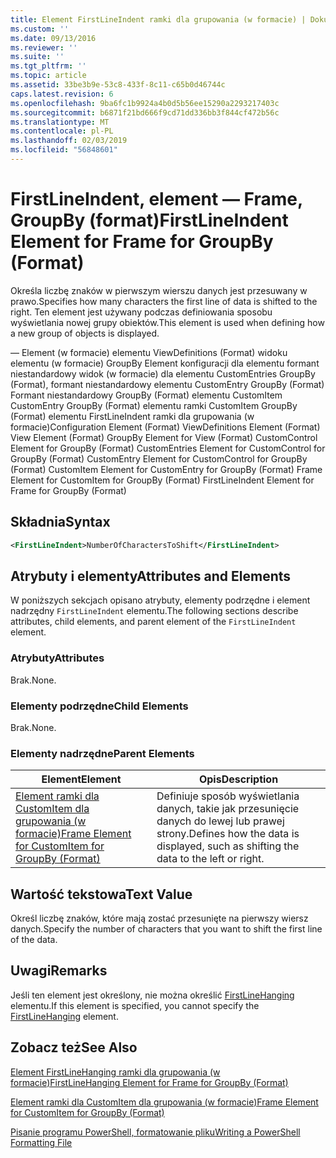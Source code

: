 ```yaml
---
title: Element FirstLineIndent ramki dla grupowania (w formacie) | Dokumentacja firmy Microsoft
ms.custom: ''
ms.date: 09/13/2016
ms.reviewer: ''
ms.suite: ''
ms.tgt_pltfrm: ''
ms.topic: article
ms.assetid: 33be3b9e-53c8-433f-8c11-c65b0d46744c
caps.latest.revision: 6
ms.openlocfilehash: 9ba6fc1b9924a4b0d5b56ee15290a2293217403c
ms.sourcegitcommit: b6871f21bd666f9cd71dd336bb3f844cf472b56c
ms.translationtype: MT
ms.contentlocale: pl-PL
ms.lasthandoff: 02/03/2019
ms.locfileid: "56848601"
---
```

# <a name="firstlineindent-element-for-frame-for-groupby-format"></a><span data-ttu-id="469ef-102">FirstLineIndent, element — Frame, GroupBy (format)</span><span class="sxs-lookup"><span data-stu-id="469ef-102">FirstLineIndent Element for Frame for GroupBy (Format)</span></span>

<span data-ttu-id="469ef-103">Określa liczbę znaków w pierwszym wierszu danych jest przesuwany w prawo.</span><span class="sxs-lookup"><span data-stu-id="469ef-103">Specifies how many characters the first line of data is shifted to the right.</span></span> <span data-ttu-id="469ef-104">Ten element jest używany podczas definiowania sposobu wyświetlania nowej grupy obiektów.</span><span class="sxs-lookup"><span data-stu-id="469ef-104">This element is used when defining how a new group of objects is displayed.</span></span>

<span data-ttu-id="469ef-105">— Element (w formacie) elementu ViewDefinitions (Format) widoku elementu (w formacie) GroupBy Element konfiguracji dla elementu formant niestandardowy widok (w formacie) dla elementu CustomEntries GroupBy (Format), formant niestandardowy elementu CustomEntry GroupBy (Format) Formant niestandardowy GroupBy (Format) elementu CustomItem CustomEntry GroupBy (Format) elementu ramki CustomItem GroupBy (Format) elementu FirstLineIndent ramki dla grupowania (w formacie)</span><span class="sxs-lookup"><span data-stu-id="469ef-105">Configuration Element (Format) ViewDefinitions Element (Format) View Element (Format) GroupBy Element for View (Format) CustomControl Element for GroupBy (Format) CustomEntries Element for CustomControl for GroupBy (Format) CustomEntry Element for CustomControl for GroupBy (Format) CustomItem Element for CustomEntry for GroupBy (Format) Frame Element for CustomItem for GroupBy (Format) FirstLineIndent Element for Frame for GroupBy (Format)</span></span>

## <a name="syntax"></a><span data-ttu-id="469ef-106">Składnia</span><span class="sxs-lookup"><span data-stu-id="469ef-106">Syntax</span></span>

```xml
<FirstLineIndent>NumberOfCharactersToShift</FirstLineIndent>
```

## <a name="attributes-and-elements"></a><span data-ttu-id="469ef-107">Atrybuty i elementy</span><span class="sxs-lookup"><span data-stu-id="469ef-107">Attributes and Elements</span></span>

<span data-ttu-id="469ef-108">W poniższych sekcjach opisano atrybuty, elementy podrzędne i element nadrzędny `FirstLineIndent` elementu.</span><span class="sxs-lookup"><span data-stu-id="469ef-108">The following sections describe attributes, child elements, and parent element of the `FirstLineIndent` element.</span></span>

### <a name="attributes"></a><span data-ttu-id="469ef-109">Atrybuty</span><span class="sxs-lookup"><span data-stu-id="469ef-109">Attributes</span></span>

<span data-ttu-id="469ef-110">Brak.</span><span class="sxs-lookup"><span data-stu-id="469ef-110">None.</span></span>

### <a name="child-elements"></a><span data-ttu-id="469ef-111">Elementy podrzędne</span><span class="sxs-lookup"><span data-stu-id="469ef-111">Child Elements</span></span>

<span data-ttu-id="469ef-112">Brak.</span><span class="sxs-lookup"><span data-stu-id="469ef-112">None.</span></span>

### <a name="parent-elements"></a><span data-ttu-id="469ef-113">Elementy nadrzędne</span><span class="sxs-lookup"><span data-stu-id="469ef-113">Parent Elements</span></span>

|<span data-ttu-id="469ef-114">Element</span><span class="sxs-lookup"><span data-stu-id="469ef-114">Element</span></span>|<span data-ttu-id="469ef-115">Opis</span><span class="sxs-lookup"><span data-stu-id="469ef-115">Description</span></span>|
|-------------|-----------------|
|[<span data-ttu-id="469ef-116">Element ramki dla CustomItem dla grupowania (w formacie)</span><span class="sxs-lookup"><span data-stu-id="469ef-116">Frame Element for CustomItem for GroupBy (Format)</span></span>](./frame-element-for-customitem-for-groupby-format.md)|<span data-ttu-id="469ef-117">Definiuje sposób wyświetlania danych, takie jak przesunięcie danych do lewej lub prawej strony.</span><span class="sxs-lookup"><span data-stu-id="469ef-117">Defines how the data is displayed, such as shifting the data to the left or right.</span></span>|

## <a name="text-value"></a><span data-ttu-id="469ef-118">Wartość tekstowa</span><span class="sxs-lookup"><span data-stu-id="469ef-118">Text Value</span></span>

<span data-ttu-id="469ef-119">Określ liczbę znaków, które mają zostać przesunięte na pierwszy wiersz danych.</span><span class="sxs-lookup"><span data-stu-id="469ef-119">Specify the number of characters that you want to shift the first line of the data.</span></span>

## <a name="remarks"></a><span data-ttu-id="469ef-120">Uwagi</span><span class="sxs-lookup"><span data-stu-id="469ef-120">Remarks</span></span>

<span data-ttu-id="469ef-121">Jeśli ten element jest określony, nie można określić [FirstLineHanging](./firstlinehanging-element-for-frame-for-groupby-format.md) elementu.</span><span class="sxs-lookup"><span data-stu-id="469ef-121">If this element is specified, you cannot specify the [FirstLineHanging](./firstlinehanging-element-for-frame-for-groupby-format.md) element.</span></span>

## <a name="see-also"></a><span data-ttu-id="469ef-122">Zobacz też</span><span class="sxs-lookup"><span data-stu-id="469ef-122">See Also</span></span>

[<span data-ttu-id="469ef-123">Element FirstLineHanging ramki dla grupowania (w formacie)</span><span class="sxs-lookup"><span data-stu-id="469ef-123">FirstLineHanging Element for Frame for GroupBy (Format)</span></span>](./firstlinehanging-element-for-frame-for-groupby-format.md)

[<span data-ttu-id="469ef-124">Element ramki dla CustomItem dla grupowania (w formacie)</span><span class="sxs-lookup"><span data-stu-id="469ef-124">Frame Element for CustomItem for GroupBy (Format)</span></span>](./frame-element-for-customitem-for-groupby-format.md)

[<span data-ttu-id="469ef-125">Pisanie programu PowerShell, formatowanie pliku</span><span class="sxs-lookup"><span data-stu-id="469ef-125">Writing a PowerShell Formatting File</span></span>](./writing-a-powershell-formatting-file.md)
